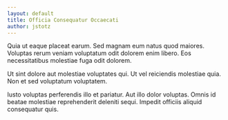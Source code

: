 ```yaml
---
layout: default
title: Officia Consequatur Occaecati
author: jstotz
---
```


Quia ut eaque placeat earum. Sed magnam eum natus quod maiores. Voluptas rerum veniam voluptatum odit dolorem enim libero. Eos necessitatibus molestiae fuga odit dolorem.

Ut sint dolore aut molestiae voluptates qui. Ut vel reiciendis molestiae quia. Non et sed voluptatum voluptatem.

Iusto voluptas perferendis illo et pariatur. Aut illo dolor voluptas. Omnis id beatae molestiae reprehenderit deleniti sequi. Impedit officiis aliquid consequatur quis.
